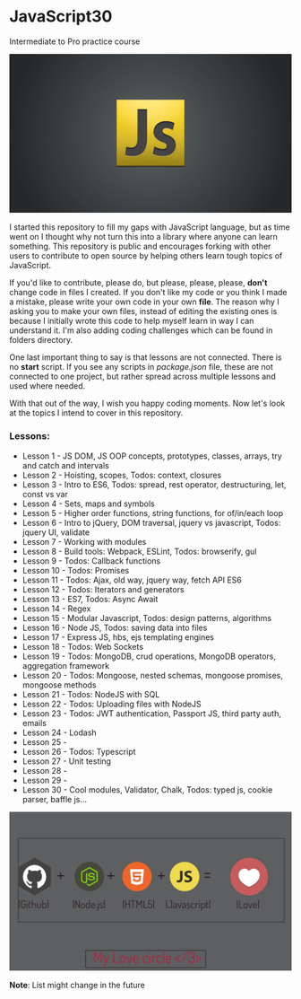 # JavaScript30
Intermediate to Pro practice course

![](readMe_img/js-logo.jpg)

I started this repository to fill my gaps with JavaScript language, but as time went on I thought why not turn this into a library
where anyone can learn something. 
This repository is public and encourages forking with other users to contribute to open source by helping others learn
tough topics of JavaScript.

If you'd like to contribute, please do, but please, please, please, **don't** change code in files I created. If you don't like my code
or you think I made a mistake, please write your own code in your own **file**. 
The reason why I asking you to make your own files, instead of editing the existing ones is because I initially wrote this code
to help myself learn in way I can understand it.
I'm also adding coding challenges which can be found in folders directory.

One last important thing to say is that lessons are not connected. 
There is no **start** script. If you see any scripts in *package.json* file, these are not connected to one project, but rather spread across multiple lessons and used where needed.

With that out of the way, I wish you happy coding moments. 
Now let's look at the topics I intend to cover in this repository.

### Lessons: 
* Lesson 1 - JS DOM, JS OOP concepts, prototypes, classes, arrays, try and catch and intervals
* Lesson 2 - Hoisting, scopes, Todos: context, closures
* Lesson 3 - Intro to ES6, Todos: spread, rest operator, destructuring, let, const vs var
* Lesson 4 - Sets, maps and symbols
* Lesson 5 - Higher order functions, string functions, for of/in/each loop
* Lesson 6 - Intro to jQuery, DOM traversal, jquery vs javascript, Todos: jquery UI, validate
* Lesson 7 - Working with modules
* Lesson 8 - Build tools: Webpack, ESLint, Todos: browserify, gul
* Lesson 9 - Todos: Callback functions
* Lesson 10 - Todos: Promises
* Lesson 11 - Todos: Ajax, old way, jquery way, fetch API ES6
* Lesson 12 - Todos: Iterators and generators
* Lesson 13 - ES7, Todos: Async Await
* Lesson 14 - Regex
* Lesson 15 - Modular Javascript, Todos: design patterns, algorithms
* Lesson 16 - Node JS, Todos: saving data into files
* Lesson 17 - Express JS, hbs, ejs templating engines
* Lesson 18 - Todos: Web Sockets
* Lesson 19 - Todos: MongoDB, crud operations, MongoDB operators, aggregation framework
* Lesson 20 - Todos: Mongoose, nested schemas, mongoose promises, mongoose methods
* Lesson 21 - Todos: NodeJS with SQL
* Lesson 22 - Todos: Uploading files with NodeJS
* Lesson 23 - Todos: JWT authentication, Passport JS, third party auth, emails
* Lesson 24 - Lodash
* Lesson 25 - 
* Lesson 26 - Todos: Typescript 
* Lesson 27 - Unit testing
* Lesson 28 - 
* Lesson 29 - 
* Lesson 30 - Cool modules, Validator, Chalk, Todos: typed js, cookie parser, baffle js...

![](readMe_img/js-git-node.jpg)

**Note**: List might change in the future

